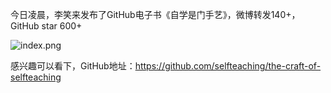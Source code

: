 今日凌晨，李笑来发布了GitHub电子书《自学是门手艺》，微博转发140+，GitHub star 600+


![index.png](0)



感兴趣可以看下，GitHub地址：https://github.com/selfteaching/the-craft-of-selfteaching